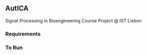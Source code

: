 ## AutICA

Signal Processing in Bioengineering Course Project @ IST Lisbon 

### Requirements


### To Run
